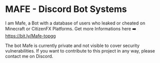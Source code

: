 # MAFE - Discord Bot Systems
I am Mafe, a Bot with a database of users who leaked or cheated on Minecraft or CitizenFX Platforms. Get more Informations here
➡️ https://bit.ly/Mafe-topgg

The bot Mafe is currently private and not visible to cover security vulnerabilities. If you want to contribute to this project in any way, please contact me on Discord.
